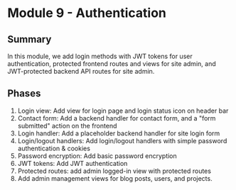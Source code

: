 # Module 9 - Authentication

## Summary

In this module, we add login methods with JWT tokens for user authentication, protected frontend routes and views for site admin, and JWT-protected backend API routes for site admin.

## Phases

1. Login view: Add view for login page and login status icon on header bar
2. Contact form: Add a backend handler for contact form, and a "form submitted" action on the frontend
3. Login handler: Add a placeholder backend handler for site login form
4. Login/logout handlers: Add login/logout handlers with simple password authentication & cookies
5. Password encryption: Add basic password encryption
6. JWT tokens: Add JWT authentication
7. Protected routes: add admin logged-in view with protected routes
8. Add admin management views for blog posts, users, and projects.
